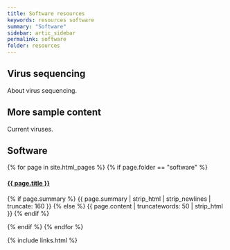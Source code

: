 ```yaml
---
title: Software resources
keywords: resources software
summary: "Software"
sidebar: artic_sidebar
permalink: software
folder: resources
---
```


## Virus sequencing

About virus sequencing.

## More sample content

Current viruses.

<div class="row">
    <div class="col-lg-12">
        <h2 class="page-header">Software</h2>
    </div>
    {% for page in site.html_pages %}
    {% if page.folder == "software" %}
    <div class="col-md-6">
        <div class="media">
            <div class="pull-left">
                    <span class="fa-stack fa-2x">
                          <i class="fa fa-circle fa-stack-2x text-primary"></i>
                          <i class="fa fa-tree fa-stack-1x fa-inverse"></i>
                    </span>
            </div>
            <div class="media-body">
                <h4 class="media-heading"><a class="post-link" href="{{ page.url }}">{{ page.title }}</a></h4>
                <p>{% if page.summary %} {{ page.summary | strip_html | strip_newlines | truncate: 160 }} {% else %} {{ page.content | truncatewords: 50 | strip_html }} {% endif %}</p>
            </div>
        </div>
    </div>
    {% endif %}
    {% endfor %}
</div>



{% include links.html %}
